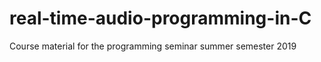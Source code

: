 # real-time-audio-programming-in-C
Course material for the programming seminar summer semester 2019
